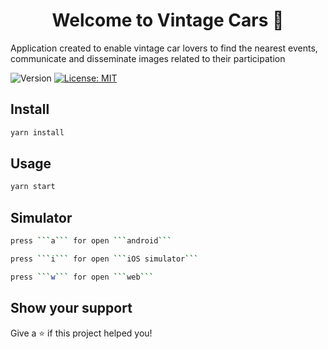 <h1 align="center">Welcome to Vintage Cars 👋</h1>
<p>Application created to enable vintage car lovers to find the nearest events, communicate and disseminate images related to their participation</p>
<p>
  <img alt="Version" src="https://img.shields.io/badge/version-1.0.0-blue.svg?cacheSeconds=2592000" />
  <a href="#" target="_blank">
    <img alt="License: MIT" src="https://img.shields.io/badge/License-MIT-yellow.svg" />
  </a>
</p>

## Install

```sh
yarn install
```

## Usage

```sh
yarn start
```

## Simulator

```sh
press ```a``` for open ```android```
```
```sh
press ```i``` for open ```iOS simulator```
```
```sh
press ```w``` for open ```web```
```


## Show your support

Give a ⭐️ if this project helped you!